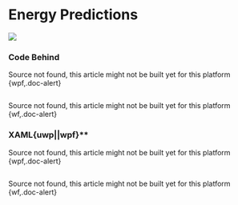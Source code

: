 # Energy Predictions

![](https://raw.githubusercontent.com/Live-Charts/WebSiteDocs/master/v1/Resources/energy.gif)

<pulled></pulled>

### Code Behind

Source not found, this article might not be built yet for this platform {wpf,.doc-alert}

```{uwp,!https://raw.githubusercontent.com/beto-rodriguez/Live-Charts/master/Examples/uwp/CartesianChart/Energy%20Predictions/EnergyPredictionExample.xaml.cs}
```

Source not found, this article might not be built yet for this platform {wf,.doc-alert}

### XAML{uwp||wpf}**

Source not found, this article might not be built yet for this platform {wpf,.doc-alert}

```{uwp,!https://raw.githubusercontent.com/beto-rodriguez/Live-Charts/master/Examples/uwp/CartesianChart/Energy%20Predictions/EnergyPredictionExample.xaml.cs}
```

Source not found, this article might not be built yet for this platform {wf,.doc-alert}

